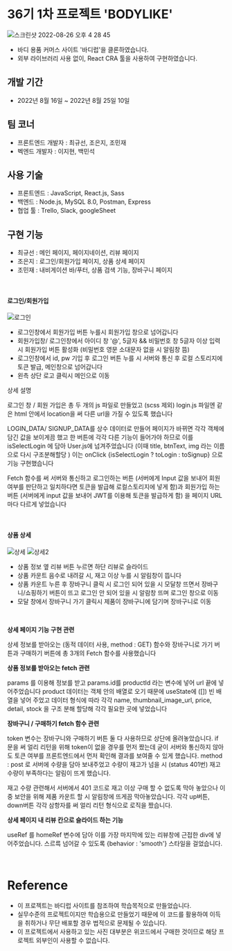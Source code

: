 # 36기 1차 프로젝트 'BODYLIKE' 
![스크린샷 2022-08-26 오후 4 28 45](https://user-images.githubusercontent.com/107386533/186849064-278872a7-fc09-4ac6-bb1f-77d3d01f0958.png)

- 바디 용품 커머스 사이트 '바디럽'을 클론하였습니다. 
- 외부 라이브러리 사용 없이, React CRA 툴을 사용하여 구현하였습니다. 

## 개발 기간
- 2022년 8월 16일 ~ 2022년 8월 25일 10일

## 팀 코너 
- 프론트엔드 개발자 : 최규선, 조은지, 조민재
- 벡엔드 개발자 : 이지현, 백민석

## 사용 기술 
- 프론트엔드 : JavaScript, React.js, Sass
- 백엔드 : Node.js, MySQL 8.0, Postman, Express 
- 협업 툴 : Trello, Slack, googleSheet

## 구현 기능 
- 최규선 : 메인 페이지, 페이지네이션, 리뷰 페이지 
- 조은지 : 로그인/회원가입 페이지, 상품 상세 페이지
- 조민재 : 내비게이션 바/푸터, 상품 검색 기능, 장바구니 페이지

<br />

#### 로그인/회원가입 
![로그인](https://blog.kakaocdn.net/dn/btGJ8L/btrKGp2I5Pl/do5RvatE0KIkYPpOWQ93y0/img.gif)
- 로그인창에서 회원가입 버튼 누를시 회원가입 창으로 넘어갑니다
- 회원가입창/ 로그인창에서 아이디 창 '@', 5글자 && 비밀번호 창 5글자 이상 입력시 회원가입 버튼 활성화 (비밀번호 영문 소대문자 없을 시 알림창 뜸)
- 로그인창에서 id, pw 기입 후 로그인 버튼 누를 시 서버와 통신 후 로컬 스토리지에 토큰 발급, 메인창으로 넘어갑니다
- 왼측 상단 로고 클릭시 메인으로 이동



상세 설명


로그인 창 / 회원 가입은 총 두 개의 js 파일로 만들었고 (scss 제외)
login.js 파일엔 같은 html 안에서 location을 써 다른 url을 가질 수 있도록 했습니다

 
LOGIN_DATA/ SIGNUP_DATA를 상수 데이터로 만들어 페이지가 바뀌면 각각 객체에 담긴 값을 보이게끔 했고
한 버튼에 각각 다른 기능이 들어가야 하므로 이를 isSelectLogin 에 담아 User.js에 넘겨주었습니다
(이때 title, btnText, img 라는 이름으로 다시 구조분해할당 )
이는 onClick {isSelectLogin ? toLogin : toSignup} 으로 기능 구현했습니다

Fetch 함수를 써 서버와 통신하고
로그인하는 버튼 (서버에게 Input 값을 보내어 회원 여부를 판단하고 일치하다면 토큰을 발급해 로컬스토리지에 넣게 함)과 
회원가입 하는 버튼 (서버에게 input 값을 보내어 JWT를 이용해 토큰을 발급하게 함) 을 페이지 URL마다 다르게 넣었습니다





<br />

#### 상품 상세

![상세](https://blog.kakaocdn.net/dn/Gn5Xk/btrKGRDLagS/NbKK2AwoV19ixffDPoDqR0/img.gif)
![상세2](https://blog.kakaocdn.net/dn/dltnVp/btrKGOf9axq/4l3PCVMFlp4R9Y3MfMnBbk/img.gif)


- 상품 정보 옆 리뷰 버튼 누르면 하단 리뷰로 슬라이드
- 상품 카운트 음수로 내려갈 시, 재고 이상 누를 시 알림창이 뜹니다
- 상품 카운트 누른 후 장바구니 클릭 시 로그인 되어 있을 시 모달창 뜨면서 장바구니/쇼핑하기 버튼이 뜨고 로그인 안 되어 있을 시 알람창 뜨며 로그인 창으로 이동
- 모달 창에서 장바구니 가기 클릭시 제품이 장바구니에 담기며 장바구니로 이동 

<br />



**상세 페이지 기능 구현 관련**


상세 정보를 받아오는 (동적 데이터 사용, method : GET) 함수와 장바구니로 가기 버튼과 구매하기 버튼에 총 3개의 Fetch 함수를 사용했습니다



**상품 정보를 받아오는 fetch 관련**

params 를 이용해 정보를 받고 params.id를 productId 라는 변수에 넣어 url 끝에 넣어주었습니다
product 데이터는 객체 안의 배열로 오기 때문에 useState에 ([]) 빈 배열을 넣어 주었고
데이터 형식에 따라 각각 name, thumbnail_image_url, price, detail, stock 을 구조 분해 할당해 각각 필요한 곳에 넣었습니다


**장바구니 / 구매하기 fetch 함수 관련**

token 변수는 장바구니와 구매하기 버튼 둘 다 사용하므로 상단에 올려놓았습니다.
if 문을 써 얼리 리턴을 위해 token이 없을 경우를 먼저 짰는데 굳이 서버와 통신하지 않아도 토큰 여부를 프론트엔드에서 먼저 확인해 결과를 보여줄 수 있게 했습니다.
method : post 로 서버에 수량을 담아 보내주었고 수량이 재고가 넘을 시 (status 401번) 재고 수량이 부족하다는 알림이 뜨게 했습니다.

재고 수량 관련해서 서버에서 401 코드로 재고 이상 구매 할 수 없도록 막아 놓았으나 이중 보안을 위해 제품 카운트 할 시 알림창에 뜨게끔 막아놓았습니다.
각각 up버튼, down버튼 각각 삼항자를 써 얼리 리턴 형식으로 로직을 짰습니다.
 

**상세 페이지 내 리뷰 칸으로 슬라이드 하는 기능**

useRef 를 homeRef 변수에 담아 이를 가장 마지막에 있는 리뷰창에 근접한 div에 넣어주었습니다.
스르륵 넘어갈 수 있도록 {behavior : 'smooth'} 스타일을 걸었습니다.






<br />

# Reference
- 이 프로젝트는 바디럽 사이트를 참조하여 학습목적으로 만들었습니다.
- 실무수준의 프로젝트이지만 학습용으로 만들었기 때문에 이 코드를 활용하여 이득을 취하거나 무단 배포할 경우 법적으로 문제될 수 있습니다.
- 이 프로젝트에서 사용하고 있는 사진 대부분은 위코드에서 구매한 것이므로 해당 프로젝트 외부인이 사용할 수 없습니다.

